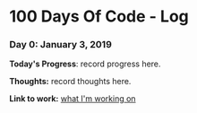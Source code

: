 # 100 Days Of Code - Log

### Day 0: January 3, 2019 

**Today's Progress**: record progress here.

**Thoughts:** record thoughts here.

**Link to work:** [what I'm working on](http://www.example.com)

